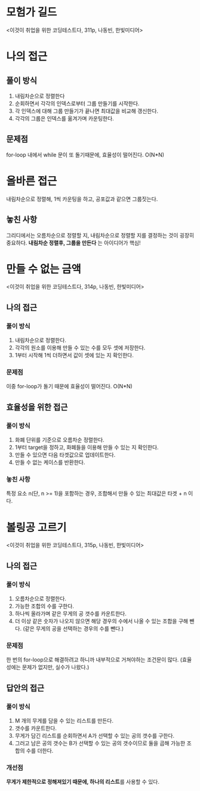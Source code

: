 # 모험가 길드
<이것이 취업을 위한 코딩테스트다, 311p, 나동빈, 한빛미디어>

# 나의 접근
## 풀이 방식
1. 내림차순으로 정렬한다
2. 순회하면서 각각의 인덱스로부터 그룹 만들기를 시작한다.
3. 각 인덱스에 대해 그룹 만들기가 끝나면 최대값을 비교해 갱신한다.
4. 각각의 그룹은 인덱스를 옮겨가며 카운팅한다.

## 문제점
for-loop 내에서 while 문이 또 돌기때문에, 효율성이 떨어진다. O(N*N)

# 올바른 접근
내림차순으로 정렬해, 1씩 카운팅을 하고, 공포값과 같으면 그룹짓는다.

## 놓친 사항
그리디에서는 오름차순으로 정렬할 지, 내림차순으로 정렬할 지를 결정하는 것이 굉장히 중요하다.
**내림차순 정렬후, 그룹을 만든다** 는 아이디어가 핵심!

# 만들 수 없는 금액
<이것이 취업을 위한 코딩테스트다, 314p, 나동빈, 한빛미디어>

## 나의 접근
### 풀이 방식
1. 내림차순으로 정렬한다.
2. 각각의 원소를 이용해 만들 수 있는 수를 모두 셋에 저장한다.
3. 1부터 시작해 1씩 더하면서 값이 셋에 있는 지 확인한다.

### 문제점
이중 for-loop가 돌기 때문에 효율성이 떨어진다. O(N*N)

## 효율성을 위한 접근
### 풀이 방식
1. 화폐 단위를 기준으로 오름차순 정렬한다.
2. 1부터 target을 정하고, 화폐들을 이용해 만들 수 있는 지 확인한다.
3. 만들 수 있으면 다음 타겟값으로 업데이트한다. 
4. 만들 수 없는 케이스를 반환한다.

### 놓친 사항
특정 요소 n(단, n >= 1)을 포함하는 경우, 조합해서 만들 수 있는 최대값은 타겟 + n 이다.

# 볼링공 고르기
<이것이 취업을 위한 코딩테스트다, 315p, 나동빈, 한빛미디어>

## 나의 접근
### 풀이 방식
1. 오름차순으로 정렬한다.
2. 가능한 조합의 수를 구한다.
3. 하나씩 올라가며 같은 무게의 공 갯수를 카운트한다.
4. 더 이상 같은 숫자가 나오지 않으면 해당 경우의 수에서 나올 수 있는 조합을 구해 뺀다. (같은 무게의 공을 선택하는 경우의 수를 뺀다.)

### 문제점
한 번의 for-loop으로 해결하려고 하니까 내부적으로 거쳐야하는 조건문이 많다. (효율성에는 문제가 없지만, 실수가 나왔다.)

## 답안의 접근
### 풀이 방식
1. M 개의 무게를 담을 수 있는 리스트를 만든다.
2. 갯수를 카운트한다.
3. 무게가 담긴 리스트를 순회하면서 A가 선택할 수 있는 공의 갯수를 구한다.
4. 그러고 남은 공의 갯수는 B가 선택할 수 있는 공의 갯수이므로 둘을 곱해 가능한 조합의 수를 더한다.

### 개선점
**무게가 제한적으로 정해져있기 때문에, 하나의 리스트**를 사용할 수 있다.
